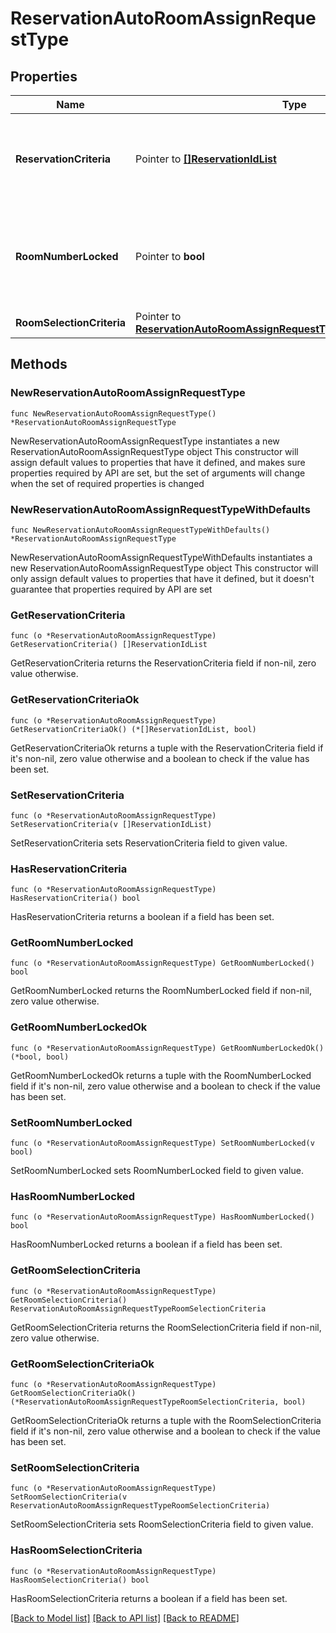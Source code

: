 # ReservationAutoRoomAssignRequestType

## Properties

Name | Type | Description | Notes
------------ | ------------- | ------------- | -------------
**ReservationCriteria** | Pointer to [**[]ReservationIdList**](ReservationIdList.md) | A list of reservation ids which will be used to auto assign rooms. | [optional] 
**RoomNumberLocked** | Pointer to **bool** | Update the do not move flag used to locking the reservation room number. | [optional] 
**RoomSelectionCriteria** | Pointer to [**ReservationAutoRoomAssignRequestTypeRoomSelectionCriteria**](ReservationAutoRoomAssignRequestTypeRoomSelectionCriteria.md) |  | [optional] 

## Methods

### NewReservationAutoRoomAssignRequestType

`func NewReservationAutoRoomAssignRequestType() *ReservationAutoRoomAssignRequestType`

NewReservationAutoRoomAssignRequestType instantiates a new ReservationAutoRoomAssignRequestType object
This constructor will assign default values to properties that have it defined,
and makes sure properties required by API are set, but the set of arguments
will change when the set of required properties is changed

### NewReservationAutoRoomAssignRequestTypeWithDefaults

`func NewReservationAutoRoomAssignRequestTypeWithDefaults() *ReservationAutoRoomAssignRequestType`

NewReservationAutoRoomAssignRequestTypeWithDefaults instantiates a new ReservationAutoRoomAssignRequestType object
This constructor will only assign default values to properties that have it defined,
but it doesn't guarantee that properties required by API are set

### GetReservationCriteria

`func (o *ReservationAutoRoomAssignRequestType) GetReservationCriteria() []ReservationIdList`

GetReservationCriteria returns the ReservationCriteria field if non-nil, zero value otherwise.

### GetReservationCriteriaOk

`func (o *ReservationAutoRoomAssignRequestType) GetReservationCriteriaOk() (*[]ReservationIdList, bool)`

GetReservationCriteriaOk returns a tuple with the ReservationCriteria field if it's non-nil, zero value otherwise
and a boolean to check if the value has been set.

### SetReservationCriteria

`func (o *ReservationAutoRoomAssignRequestType) SetReservationCriteria(v []ReservationIdList)`

SetReservationCriteria sets ReservationCriteria field to given value.

### HasReservationCriteria

`func (o *ReservationAutoRoomAssignRequestType) HasReservationCriteria() bool`

HasReservationCriteria returns a boolean if a field has been set.

### GetRoomNumberLocked

`func (o *ReservationAutoRoomAssignRequestType) GetRoomNumberLocked() bool`

GetRoomNumberLocked returns the RoomNumberLocked field if non-nil, zero value otherwise.

### GetRoomNumberLockedOk

`func (o *ReservationAutoRoomAssignRequestType) GetRoomNumberLockedOk() (*bool, bool)`

GetRoomNumberLockedOk returns a tuple with the RoomNumberLocked field if it's non-nil, zero value otherwise
and a boolean to check if the value has been set.

### SetRoomNumberLocked

`func (o *ReservationAutoRoomAssignRequestType) SetRoomNumberLocked(v bool)`

SetRoomNumberLocked sets RoomNumberLocked field to given value.

### HasRoomNumberLocked

`func (o *ReservationAutoRoomAssignRequestType) HasRoomNumberLocked() bool`

HasRoomNumberLocked returns a boolean if a field has been set.

### GetRoomSelectionCriteria

`func (o *ReservationAutoRoomAssignRequestType) GetRoomSelectionCriteria() ReservationAutoRoomAssignRequestTypeRoomSelectionCriteria`

GetRoomSelectionCriteria returns the RoomSelectionCriteria field if non-nil, zero value otherwise.

### GetRoomSelectionCriteriaOk

`func (o *ReservationAutoRoomAssignRequestType) GetRoomSelectionCriteriaOk() (*ReservationAutoRoomAssignRequestTypeRoomSelectionCriteria, bool)`

GetRoomSelectionCriteriaOk returns a tuple with the RoomSelectionCriteria field if it's non-nil, zero value otherwise
and a boolean to check if the value has been set.

### SetRoomSelectionCriteria

`func (o *ReservationAutoRoomAssignRequestType) SetRoomSelectionCriteria(v ReservationAutoRoomAssignRequestTypeRoomSelectionCriteria)`

SetRoomSelectionCriteria sets RoomSelectionCriteria field to given value.

### HasRoomSelectionCriteria

`func (o *ReservationAutoRoomAssignRequestType) HasRoomSelectionCriteria() bool`

HasRoomSelectionCriteria returns a boolean if a field has been set.


[[Back to Model list]](../README.md#documentation-for-models) [[Back to API list]](../README.md#documentation-for-api-endpoints) [[Back to README]](../README.md)



